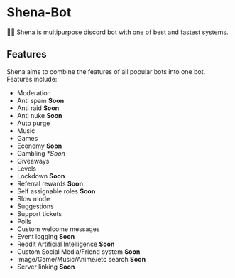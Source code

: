 # Shena-Bot
🔧🎵 Shena is multipurpose discord bot with one of best and fastest systems. 
## Features
 Shena aims to combine the features of all popular bots into one bot.
 Features include:
 - Moderation
 - Anti spam **Soon**
 - Anti raid **Soon**
 - Anti nuke **Soon**
 - Auto purge
 - Music 
 - Games 
 - Economy **Soon**
 - Gambling **Soon*
 - Giveaways
 - Levels 
 - Lockdown **Soon**
 - Referral rewards **Soon**
 - Self assignable roles **Soon**
 - Slow mode 
 - Suggestions
 - Support tickets
 - Polls
 - Custom welcome messages
 - Event logging **Soon**
 - Reddit Artificial Intelligence **Soon**
 - Custom Social Media/Friend system **Soon**
 - Image/Game/Music/Anime/etc search **Soon**
 - Server linking **Soon**
